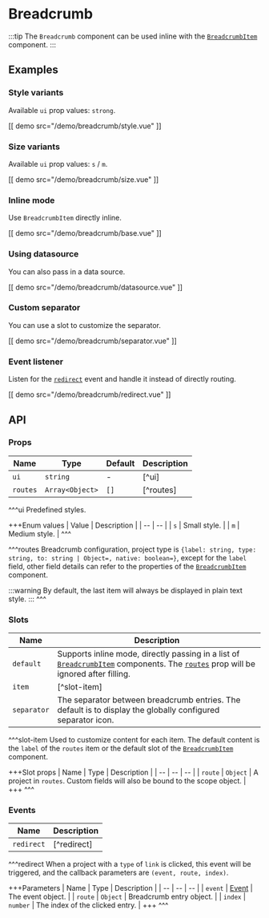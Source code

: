 # Breadcrumb

:::tip
The `Breadcrumb` component can be used inline with the [`BreadcrumbItem`](./breadcrumb-item) component.
:::

## Examples

### Style variants

Available `ui` prop values: `strong`.

[[ demo src="/demo/breadcrumb/style.vue" ]]

### Size variants

Available `ui` prop values: `s` / `m`.

[[ demo src="/demo/breadcrumb/size.vue" ]]

### Inline mode

Use `BreadcrumbItem` directly inline.

[[ demo src="/demo/breadcrumb/base.vue" ]]

### Using datasource

You can also pass in a data source.

[[ demo src="/demo/breadcrumb/datasource.vue" ]]

### Custom separator

You can use a slot to customize the separator.

[[ demo src="/demo/breadcrumb/separator.vue" ]]

### Event listener

Listen for the [`redirect`](#events-redirect) event and handle it instead of directly routing.

[[ demo src="/demo/breadcrumb/redirect.vue" ]]

## API

### Props

| Name | Type | Default | Description |
| --- | --- | --- | --- |
| ``ui`` | `string` | - | [^ui] |
| ``routes`` | `Array<Object>` | `[]` | [^routes] |

^^^ui
Predefined styles.

+++Enum values
| Value | Description |
| -- | -- |
| `s` | Small style. |
| `m` | Medium style. |
^^^

^^^routes
Breadcrumb configuration, project type is `{label: string, type: string, to: string | Object=, native: boolean=}`, except for the `label` field, other field details can refer to the properties of the [`BreadcrumbItem`](./breadcrumb-item) component.

:::warning
By default, the last item will always be displayed in plain text style.
:::
^^^

### Slots

| Name | Description |
| -- | -- |
| ``default`` | Supports inline mode, directly passing in a list of [`BreadcrumbItem`](./breadcrumb-item) components. The [`routes`](#props-routes) prop will be ignored after filling. |
| ``item`` | [^slot-item] |
| ``separator`` | The separator between breadcrumb entries. The default is to display the globally configured separator icon. |

^^^slot-item
Used to customize content for each item. The default content is the `label` of the `routes` item or the default slot of the [`BreadcrumbItem`](./breadcrumb-item) component.

+++Slot props
| Name | Type | Description |
| -- | -- | -- |
| `route` | `Object` | A project in `routes`. Custom fields will also be bound to the scope object. |
+++
^^^

### Events

| Name | Description |
| -- | -- |
| ``redirect`` | [^redirect] |

^^^redirect
When a project with a `type` of `link` is clicked, this event will be triggered, and the callback parameters are `(event, route, index)`.

+++Parameters
| Name | Type | Description |
| -- | -- | -- |
| ``event`` | [Event](https://developer.mozilla.org/en-US/docs/Web/Events/click) | The event object. |
| ``route`` | `Object` | Breadcrumb entry object. |
| ``index`` | `number` | The index of the clicked entry. |
+++
^^^
